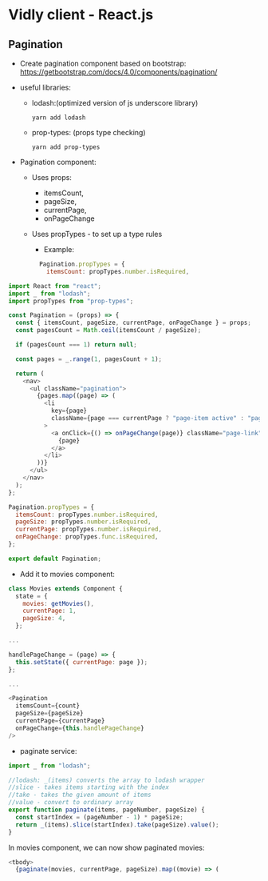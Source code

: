 # Vidly client - React.js

## Pagination

- Create pagination component based on bootstrap:
https://getbootstrap.com/docs/4.0/components/pagination/


- useful libraries: 
  - lodash:(optimized version of js underscore library)
    ```
    yarn add lodash
    ```
  - prop-types: (props type checking)
    ```
    yarn add prop-types
    ```

- Pagination component: 

  - Uses props: 
    - itemsCount, 
    - pageSize, 
    - currentPage, 
    - onPageChange
  - Uses propTypes - to set up a type rules
    - Example:
  
    ```javascript
      Pagination.propTypes = {
        itemsCount: propTypes.number.isRequired,
    ```

```javascript
import React from "react";
import _ from "lodash";
import propTypes from "prop-types";

const Pagination = (props) => {
  const { itemsCount, pageSize, currentPage, onPageChange } = props;
  const pagesCount = Math.ceil(itemsCount / pageSize);

  if (pagesCount === 1) return null;

  const pages = _.range(1, pagesCount + 1);

  return (
    <nav>
      <ul className="pagination">
        {pages.map((page) => (
          <li
            key={page}
            className={page === currentPage ? "page-item active" : "page-item"}
          >
            <a onClick={() => onPageChange(page)} className="page-link">
              {page}
            </a>
          </li>
        ))}
      </ul>
    </nav>
  );
};

Pagination.propTypes = {
  itemsCount: propTypes.number.isRequired,
  pageSize: propTypes.number.isRequired,
  currentPage: propTypes.number.isRequired,
  onPageChange: propTypes.func.isRequired,
};

export default Pagination;
```

- Add it to movies component:
```javascript
class Movies extends Component {
  state = {
    movies: getMovies(),
    currentPage: 1,
    pageSize: 4,
  };

...

handlePageChange = (page) => {
  this.setState({ currentPage: page });
};

...

<Pagination
  itemsCount={count}
  pageSize={pageSize}
  currentPage={currentPage}
  onPageChange={this.handlePageChange}
/>
```

- paginate service:
```javascript
import _ from "lodash";

//lodash: _(items) converts the array to lodash wrapper
//slice - takes items starting with the index
//take - takes the given amount of items
//value - convert to ordinary array
export function paginate(items, pageNumber, pageSize) {
  const startIndex = (pageNumber - 1) * pageSize;
  return _(items).slice(startIndex).take(pageSize).value();
}
```

In movies component, we can now show paginated movies:

```javascript
<tbody>
  {paginate(movies, currentPage, pageSize).map((movie) => (
```